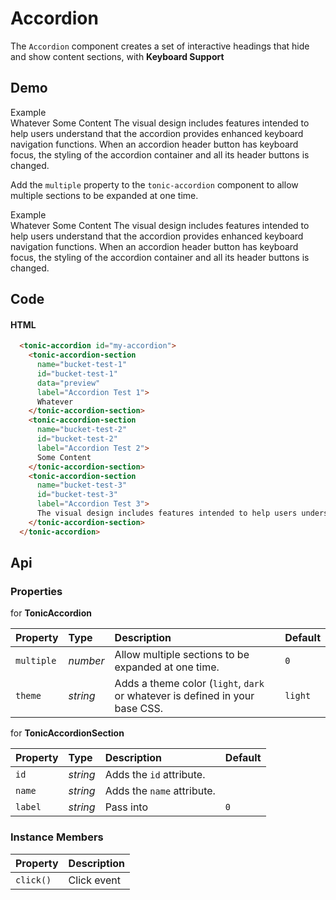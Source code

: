 # Accordion
The `Accordion` component creates a set of interactive headings that hide and show content sections, with **Keyboard Support**

## Demo

<div class="example">
  <div class="header">Example</div>
  <div class="content">
    <tonic-accordion id="accordion-a">
      <tonic-accordion-section
        name="accordion-test-1"
        id="accordion-test-1"
        data="preview"
        label="Accordion Test 1">
        Whatever
      </tonic-accordion-section>
      <tonic-accordion-section
        name="accordion-test-2"
        id="accordion-test-2"
        label="Accordion Test 2">
        Some Content
      </tonic-accordion-section>
      <tonic-accordion-section
        name="accordion-test-3"
        id="accordion-test-3"
        label="Accordion Test 3">
        The visual design includes features intended to help users understand that the accordion provides enhanced keyboard navigation functions. When an accordion header button has keyboard focus, the styling of the accordion container and all its header buttons is changed.
      </tonic-accordion-section>
    </tonic-accordion>
  </div>
</div>

Add the `multiple` property to the `tonic-accordion` component to allow multiple sections to be expanded at one time.

<div class="example">
  <div class="header">Example</div>
  <div class="content">
    <tonic-accordion data-allow-multiple="true" id="accordion-b">
      <tonic-accordion-section
        name="multiple-accordion-test-1"
        id="multiple-accordion-test-1"
        label="Multiple Accordion Test 1">
        Whatever
      </tonic-accordion-section>
      <tonic-accordion-section
        name="multiple-accordion-test-2"
        id="multiple-accordion-test-2"
        label="Multiple Accordion Test 2">
        Some Content
      </tonic-accordion-section>
      <tonic-accordion-section
        name="multiple-accordion-test-3"
        id="multiple-accordion-test-3"
        label="Multiple Accordion Test 3">
        The visual design includes features intended to help users understand that the accordion provides enhanced keyboard navigation functions. When an accordion header button has keyboard focus, the styling of the accordion container and all its header buttons is changed.
      </tonic-accordion-section>
    </tonic-accordion>
  </div>
</div>

## Code

#### HTML
```html
  <tonic-accordion id="my-accordion">
    <tonic-accordion-section
      name="bucket-test-1"
      id="bucket-test-1"
      data="preview"
      label="Accordion Test 1">
      Whatever
    </tonic-accordion-section>
    <tonic-accordion-section
      name="bucket-test-2"
      id="bucket-test-2"
      label="Accordion Test 2">
      Some Content
    </tonic-accordion-section>
    <tonic-accordion-section
      name="bucket-test-3"
      id="bucket-test-3"
      label="Accordion Test 3">
      The visual design includes features intended to help users understand that the accordion provides enhanced keyboard navigation functions. When an accordion header button has keyboard focus, the styling of the accordion container and all its header buttons is changed.
    </tonic-accordion-section>
  </tonic-accordion>
```

## Api

### Properties

for **TonicAccordion**

| Property | Type | Description | Default |
| :--- | :--- | :--- | :--- |
| `multiple` | *number* | Allow multiple sections to be expanded at one time. | `0` |
| `theme` | *string* | Adds a theme color (`light`, `dark` or whatever is defined in your base CSS. | `light` |

for **TonicAccordionSection**

| Property | Type | Description | Default |
| :--- | :--- | :--- | :--- |
| `id` | *string* | Adds the `id` attribute. | |
| `name` | *string* | Adds the `name` attribute. | |
| `label` | *string* | Pass into | `0` |

### Instance Members

| Property | Description |
| :--- | :--- |
| `click()` | Click event |
